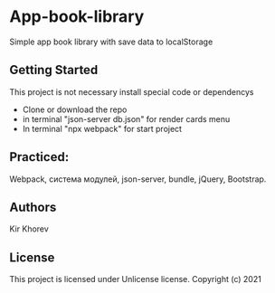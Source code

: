 # App-book-library
Simple app book library with save data to localStorage 

## Getting Started
This project is not necessary install special code or dependencys
- Clone or download the repo
- in terminal "json-server db.json" for render cards menu
- In terminal "npx webpack" for start project

## Practiced:
Webpack, система модулей, json-server, bundle, jQuery, Bootstrap.

## Authors
Kir Khorev

## License
This project is licensed under Unlicense license.
Copyright (c) 2021
